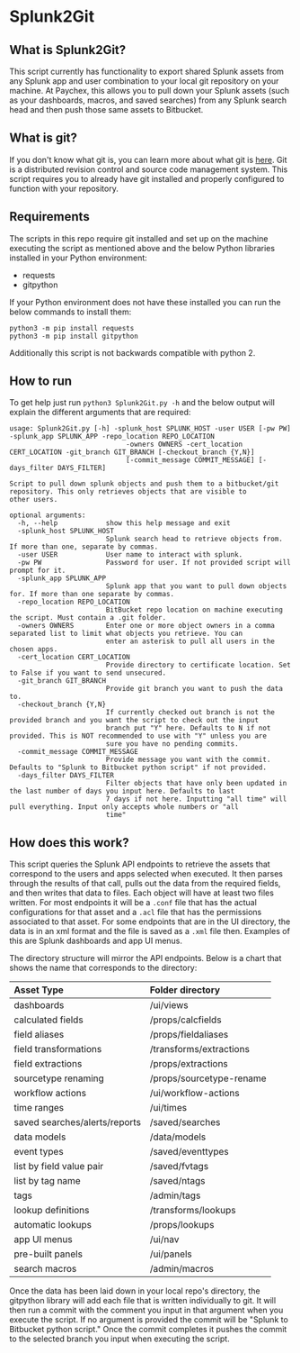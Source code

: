# Splunk2Git

## What is Splunk2Git?

This script currently has functionality to export shared Splunk assets from any Splunk app and user combination to your local git repository on your machine.  At Paychex, this allows you to pull down your Splunk assets (such as your dashboards, macros, and saved searches) from any Splunk search head and then push those same assets to Bitbucket.

## What is git?

If you don't know what git is, you can learn more about what git is [here](https://www.git-scm.com/book/en/v2/Getting-Started-What-is-Git%3F). Git is a distributed revision control and source code management system.  This script requires you to already have git installed and properly configured to function with your repository.

## Requirements

The scripts in this repo require git installed and set up on the machine executing the script as mentioned above and the below Python libraries installed in your Python environment:

* requests
* gitpython

If your Python environment does not have these installed you can run the below commands to install them:

```
python3 -m pip install requests
python3 -m pip install gitpython
```

Additionally this script is not backwards compatible with python 2.

## How to run

To get help just run `python3 Splunk2Git.py -h` and the below output will explain the different arguments that are required:

```
usage: Splunk2Git.py [-h] -splunk_host SPLUNK_HOST -user USER [-pw PW] -splunk_app SPLUNK_APP -repo_location REPO_LOCATION
                             -owners OWNERS -cert_location CERT_LOCATION -git_branch GIT_BRANCH [-checkout_branch {Y,N}]
                             [-commit_message COMMIT_MESSAGE] [-days_filter DAYS_FILTER]

Script to pull down splunk objects and push them to a bitbucket/git repository. This only retrieves objects that are visible to
other users.

optional arguments:
  -h, --help            show this help message and exit
  -splunk_host SPLUNK_HOST
                        Splunk search head to retrieve objects from. If more than one, separate by commas.
  -user USER            User name to interact with splunk.
  -pw PW                Password for user. If not provided script will prompt for it.
  -splunk_app SPLUNK_APP
                        Splunk app that you want to pull down objects for. If more than one separate by commas.
  -repo_location REPO_LOCATION
                        BitBucket repo location on machine executing the script. Must contain a .git folder.
  -owners OWNERS        Enter one or more object owners in a comma separated list to limit what objects you retrieve. You can
                        enter an asterisk to pull all users in the chosen apps.
  -cert_location CERT_LOCATION
                        Provide directory to certificate location. Set to False if you want to send unsecured.
  -git_branch GIT_BRANCH
                        Provide git branch you want to push the data to.
  -checkout_branch {Y,N}
                        If currently checked out branch is not the provided branch and you want the script to check out the input
                        branch put "Y" here. Defaults to N if not provided. This is NOT recommended to use with "Y" unless you are
                        sure you have no pending commits.
  -commit_message COMMIT_MESSAGE
                        Provide message you want with the commit. Defaults to "Splunk to Bitbucket python script" if not provided.
  -days_filter DAYS_FILTER
                        Filter objects that have only been updated in the last number of days you input here. Defaults to last
                        7 days if not here. Inputting "all time" will pull everything. Input only accepts whole numbers or "all
                        time"
```

## How does this work?

This script queries the Splunk API endpoints to retrieve the assets that correspond to the users and apps selected when executed.  It then parses through the results of that call, pulls out the data from the required fields, and then writes that data to files.  Each object will have at least two files written.  For most endpoints it will be a `.conf` file that has the actual configurations for that asset and a `.acl` file that has the permissions associated to that asset.  For some endpoints that are in the UI directory, the data is in an xml format and the file is saved as a `.xml` file then.  Examples of this are Splunk dashboards and app UI menus.

The directory structure will mirror the API endpoints.  Below is a chart that shows the name that corresponds to the directory:

Asset Type | Folder directory
:---------- | :----------------
dashboards | /ui/views
calculated fields | /props/calcfields
field aliases | /props/fieldaliases
field transformations | /transforms/extractions
field extractions | /props/extractions
sourcetype renaming | /props/sourcetype-rename
workflow actions | /ui/workflow-actions
time ranges | /ui/times
saved searches/alerts/reports | /saved/searches
data models | /data/models
event types | /saved/eventtypes
list by field value pair | /saved/fvtags
list by tag name | /saved/ntags
tags | /admin/tags
lookup definitions | /transforms/lookups
automatic lookups | /props/lookups
app UI menus | /ui/nav
pre-built panels | /ui/panels
search macros | /admin/macros


Once the data has been laid down in your local repo's directory, the gitpython library will add each file that is written individually to git.  It will then run a commit with the comment you input in that argument when you execute the script.  If no argument is provided the commit will be "Splunk to Bitbucket python script." Once the commit completes it pushes the commit to the selected branch you input when executing the script.

